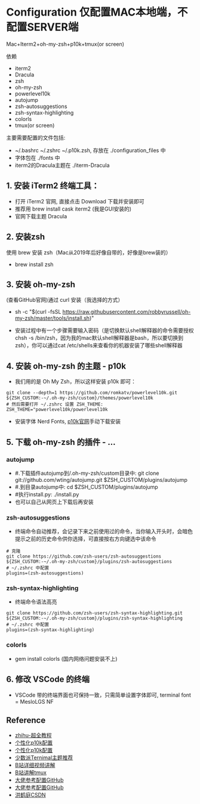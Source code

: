 # Configuration 仅配置MAC本地端，不配置SERVER端

Mac+Iterm2+oh-my-zsh+p10k+tmux(or screen)

依赖
- iterm2
- Dracula
- zsh
- oh-my-zsh
- powerlevel10k
- autojump
- zsh-autosuggestions
- zsh-syntax-highlighting
- colorls
- tmux(or screen)

主要需要配置的文件包括: 
- ~/.bashrc  ~/.zshrc  ~/.p10k.zsh, 存放在 ./configuration_files 中
- 字体包在 ./fonts 中
- iterm2的Dracula主题在 ./iterm-Dracula


## 1. 安装 iTerm2 终端工具：

- 打开 iTerm2 官网, 直接点击 Download 下载并安装即可
- 推荐用 brew install cask iterm2 (我是GUI安装的)
- 官网下载主题 Dracula

## 2. 安装zsh

使用 brew 安装 zsh（Mac从2019年后好像自带的，好像是brew装的）
- brew install zsh 

## 3. 安装 oh-my-zsh

(查看GitHub官网)通过 curl 安装（我选择的方式）

- sh -c "$(curl -fsSL https://raw.githubusercontent.com/robbyrussell/oh-my-zsh/master/tools/install.sh)"

- 安装过程中有一个步骤需要输入密码（是切换默认shell解释器的命令需要授权chsh -s /bin/zsh，因为我的mac默认shell解释器是bash，所以要切换到zsh），你可以通过cat /etc/shells来查看你的机器安装了哪些shell解释器

## 4. 安装 oh-my-zsh 的主题 - p10k

- 我们用的是 Oh My Zsh，所以这样安装 p10k 即可：
```
git clone --depth=1 https://github.com/romkatv/powerlevel10k.git ${ZSH_CUSTOM:-~/.oh-my-zsh/custom}/themes/powerlevel10k
# 然后需要打开 ~/.zshrc 设置 ZSH_THEME:
ZSH_THEME="powerlevel10k/powerlevel10k
```

- 安装字体 Nerd Fonts, [p10k官网](https://github.com/romkatv/powerlevel10k#set-colors-through-Powerlevel10k-configuration-parameters)手动下载安装 


## 5. 下载 oh-my-zsh 的插件 - ...

### autojump
- #.下载插件autojump到/.oh-my-zsh/custom目录中:
    git clone git://github.com/wting/autojump.git $ZSH_CUSTOM/plugins/autojump
- #.到目录autojump中:
    cd $ZSH_CUSTOM/plugins/autojump
- #执行install.py:
    ./install.py
- 也可以自己从网页上下载后再安装

### zsh-autosuggestions
- 终端命令自动推荐，会记录下来之前使用过的命令，当你输入开头时，会暗色提示之前的历史命令供你选择，可直接按右方向键选中该命令
```
# 克隆
git clone https://github.com/zsh-users/zsh-autosuggestions ${ZSH_CUSTOM:-~/.oh-my-zsh/custom}/plugins/zsh-autosuggestions
# ~/.zshrc 中配置
plugins=(zsh-autosuggestions)
```

### zsh-syntax-highlighting
- 终端命令语法高亮
```
git clone https://github.com/zsh-users/zsh-syntax-highlighting.git ${ZSH_CUSTOM:-~/.oh-my-zsh/custom}/plugins/zsh-syntax-highlighting
# ~/.zshrc 中配置
plugins=(zsh-syntax-highlighting)
```

### colorls
- gem install colorls (国内网络问题安装不上)


## 6. 修改 VSCode 的终端

- VSCode 带的终端界面也可保持一致，只需简单设置字体即可, terminal font = MesloLGS NF


## Reference

- [zhihu-超全教程](https://www.zhihu.com/column/p/145437836)
- [个性化p10k配置](https://suixinblog.cn/2019/09/beautify-terminal.html)
- [个性化p10k配置](https://www.packetmania.net/2021/11/13/iTerm2-OMZ-Powerlevel10k/)
- [少数派Ternimal主题推荐](https://sspai.com/post/53008)
- [B站详细视频讲解](https://www.bilibili.com/video/BV19Z4y1P7ZL/?spm_id_from=autoNext)
- [B站讲解tmux](https://www.bilibili.com/video/BV1rb411t7kd?from=search&seid=15827394807027530041&spm_id_from=333.337.0.0)
- [大佬参考配置GitHub](https://github.com/wangshub/dotfile)
- [大佬参考配置GitHub](https://github.com/thehalfspace/dotfiles2)
- [洪鹤庭CSDN](https://blog.csdn.net/icestars/article/details/121098804?spm=1001.2014.3001.5501)